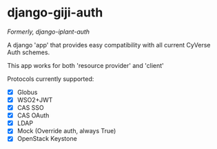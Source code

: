# django-giji-auth
_Formerly, django-iplant-auth_

A django 'app' that provides easy compatibility with
all current CyVerse Auth schemes.

This app works for both 'resource provider' and 'client'

Protocols currently supported:
- [x] Globus
- [x] WSO2+JWT
- [x] CAS SSO
- [x] CAS OAuth
- [x] LDAP
- [x] Mock (Override auth, always True)
- [x] OpenStack Keystone
